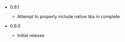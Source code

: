 - 0.9.1

    - Attempt to properly include native libs in complete     

- 0.9.0

    - Initial release 